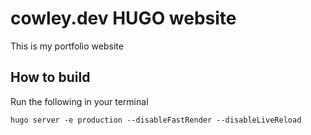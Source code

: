 # cowley.dev HUGO website

This is my portfolio website

## How to build

Run the following in your terminal

```
hugo server -e production --disableFastRender --disableLiveReload
```
